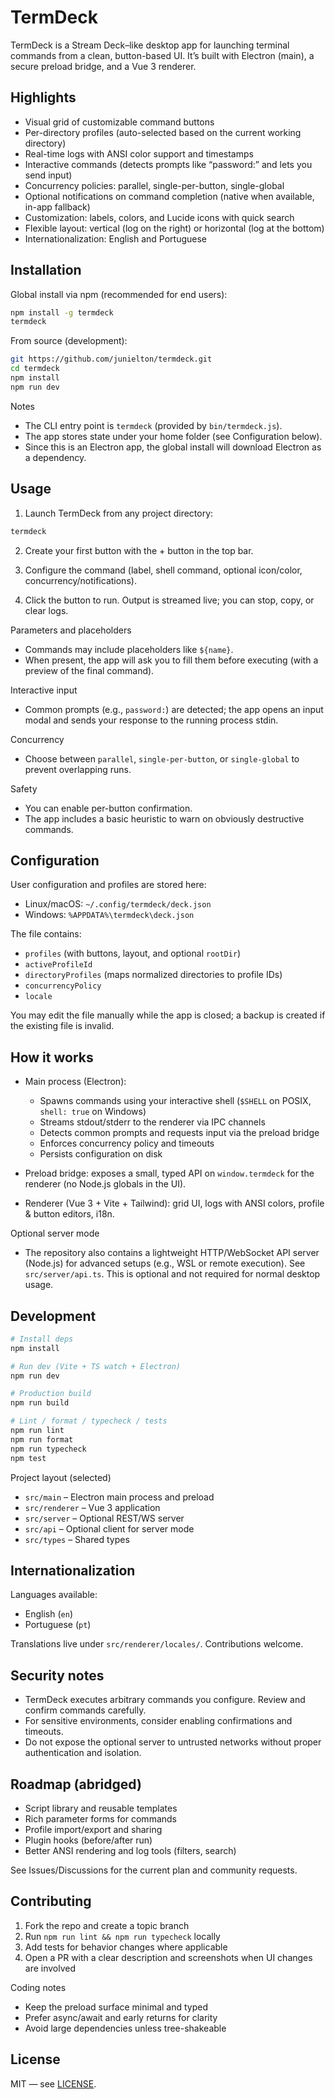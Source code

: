 # TermDeck

TermDeck is a Stream Deck–like desktop app for launching terminal commands from a clean, button-based UI. It’s built with Electron (main), a secure preload bridge, and a Vue 3 renderer.

## Highlights

- Visual grid of customizable command buttons
- Per-directory profiles (auto-selected based on the current working directory)
- Real-time logs with ANSI color support and timestamps
- Interactive commands (detects prompts like “password:” and lets you send input)
- Concurrency policies: parallel, single-per-button, single-global
- Optional notifications on command completion (native when available, in-app fallback)
- Customization: labels, colors, and Lucide icons with quick search
- Flexible layout: vertical (log on the right) or horizontal (log at the bottom)
- Internationalization: English and Portuguese

## Installation

Global install via npm (recommended for end users):

```bash
npm install -g termdeck
termdeck
```

From source (development):

```bash
git https://github.com/junielton/termdeck.git
cd termdeck
npm install
npm run dev
```

Notes
- The CLI entry point is `termdeck` (provided by `bin/termdeck.js`).
- The app stores state under your home folder (see Configuration below).
- Since this is an Electron app, the global install will download Electron as a dependency.

## Usage

1) Launch TermDeck from any project directory:

```bash
termdeck
```

2) Create your first button with the + button in the top bar.

3) Configure the command (label, shell command, optional icon/color, concurrency/notifications).

4) Click the button to run. Output is streamed live; you can stop, copy, or clear logs.

Parameters and placeholders
- Commands may include placeholders like `${name}`.
- When present, the app will ask you to fill them before executing (with a preview of the final command).

Interactive input
- Common prompts (e.g., `password:`) are detected; the app opens an input modal and sends your response to the running process stdin.

Concurrency
- Choose between `parallel`, `single-per-button`, or `single-global` to prevent overlapping runs.

Safety
- You can enable per-button confirmation.
- The app includes a basic heuristic to warn on obviously destructive commands.

## Configuration

User configuration and profiles are stored here:

- Linux/macOS: `~/.config/termdeck/deck.json`
- Windows: `%APPDATA%\termdeck\deck.json`

The file contains:
- `profiles` (with buttons, layout, and optional `rootDir`)
- `activeProfileId`
- `directoryProfiles` (maps normalized directories to profile IDs)
- `concurrencyPolicy`
- `locale`

You may edit the file manually while the app is closed; a backup is created if the existing file is invalid.

## How it works

- Main process (Electron):
	- Spawns commands using your interactive shell (`$SHELL` on POSIX, `shell: true` on Windows)
	- Streams stdout/stderr to the renderer via IPC channels
	- Detects common prompts and requests input via the preload bridge
	- Enforces concurrency policy and timeouts
	- Persists configuration on disk

- Preload bridge: exposes a small, typed API on `window.termdeck` for the renderer (no Node.js globals in the UI).

- Renderer (Vue 3 + Vite + Tailwind): grid UI, logs with ANSI colors, profile & button editors, i18n.

Optional server mode
- The repository also contains a lightweight HTTP/WebSocket API server (Node.js) for advanced setups (e.g., WSL or remote execution). See `src/server/api.ts`. This is optional and not required for normal desktop usage.

## Development

```bash
# Install deps
npm install

# Run dev (Vite + TS watch + Electron)
npm run dev

# Production build
npm run build

# Lint / format / typecheck / tests
npm run lint
npm run format
npm run typecheck
npm test
```

Project layout (selected)
- `src/main` – Electron main process and preload
- `src/renderer` – Vue 3 application
- `src/server` – Optional REST/WS server
- `src/api` – Optional client for server mode
- `src/types` – Shared types

## Internationalization

Languages available:
- English (`en`)
- Portuguese (`pt`)

Translations live under `src/renderer/locales/`. Contributions welcome.

## Security notes

- TermDeck executes arbitrary commands you configure. Review and confirm commands carefully.
- For sensitive environments, consider enabling confirmations and timeouts.
- Do not expose the optional server to untrusted networks without proper authentication and isolation.

## Roadmap (abridged)

- Script library and reusable templates
- Rich parameter forms for commands
- Profile import/export and sharing
- Plugin hooks (before/after run)
- Better ANSI rendering and log tools (filters, search)

See Issues/Discussions for the current plan and community requests.

## Contributing

1. Fork the repo and create a topic branch
2. Run `npm run lint && npm run typecheck` locally
3. Add tests for behavior changes where applicable
4. Open a PR with a clear description and screenshots when UI changes are involved

Coding notes
- Keep the preload surface minimal and typed
- Prefer async/await and early returns for clarity
- Avoid large dependencies unless tree-shakeable

## License

MIT — see [LICENSE](LICENSE).
